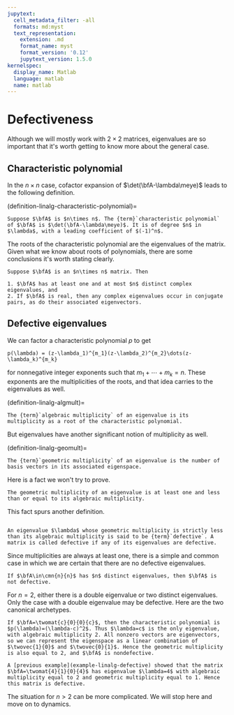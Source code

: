```yaml
---
jupytext:
  cell_metadata_filter: -all
  formats: md:myst
  text_representation:
    extension: .md
    format_name: myst
    format_version: '0.12'
    jupytext_version: 1.5.0
kernelspec:
  display_name: Matlab
  language: matlab
  name: matlab
---
```


# Defectiveness

Although we will mostly work with $2\times 2$ matrices, eigenvalues are so important that it's worth getting to know more about the general case.

## Characteristic polynomial

In the $n\times n$ case, cofactor expansion of $\det(\bfA-\lambda\meye)$ leads to the following definition.

(definition-linalg-characteristic-polynomial)=

````{proof:definition} Characteristic polynomial
Suppose $\bfA$ is $n\times n$. The {term}`characteristic polynomial` of $\bfA$ is $\det(\bfA-\lambda\meye)$. It is of degree $n$ in $\lambda$, with a leading coefficient of $(-1)^n$.
````

The roots of the characteristic polynomial are the eigenvalues of the matrix. Given what we know about roots of polynomials, there are some conclusions it's worth stating clearly.

````{proof:property} Eigenvalue properties
Suppose $\bfA$ is an $n\times n$ matrix. Then

1. $\bfA$ has at least one and at most $n$ distinct complex eigenvalues, and
2. If $\bfA$ is real, then any complex eigenvalues occur in conjugate pairs, as do their associated eigenvectors.
````

## Defective eigenvalues

We can factor a characteristic polynomial $p$ to get

```{math}
p(\lambda) = (z-\lambda_1)^{m_1}(z-\lambda_2)^{m_2}\dots(z-\lambda_k)^{m_k}
```

for nonnegative integer exponents such that $m_1+\cdots+m_k=n$. These exponents are the multiplicities of the roots, and that idea carries to the eigenvalues as well.

(definition-linalg-algmult)=

````{proof:definition} Algebraic multiplicity
The {term}`algebraic multiplicity` of an eigenvalue is its multiplicity as a root of the characteristic polynomial.
````

But eigenvalues have another significant notion of multiplicity as well.

(definition-linalg-geomult)=

````{proof:definition} Geometric multiplicity
The {term}`geometric multiplicity` of an eigenvalue is the number of basis vectors in its associated eigenspace.
````

Here is a fact we won't try to prove.

````{proof:property}
The geometric multiplicity of an eigenvalue is at least one and less than or equal to its algebraic multiplicity.
````

This fact spurs another definition.

```{index} defective eigenvalue
```

````{proof:definition} Defectiveness
An eigenvalue $\lambda$ whose geometric multiplicity is strictly less than its algebraic multiplicity is said to be {term}`defective`. A matrix is called defective if any of its eigenvalues are defective.
````

Since multiplicities are always at least one, there is a simple and common case in which we are certain that there are no defective eigenvalues.

````{proof:theorem} Distinct eigenvalues imply nondefectiveness
If $\bfA\in\cmn{n}{n}$ has $n$ distinct eigenvalues, then $\bfA$ is not defective.
````

For $n=2$, either there is a double eigenvalue or two distinct eigenvalues. Only the case with a double eigenvalue may be defective. Here are the two canonical archetypes.

````{proof:example}
If $\bfA=\twomat{c}{0}{0}{c}$, then the characteristic polynomial is $p(\lambda)=(\lambda-c)^2$. Thus $\lambda=c$ is the only eigenvalue, with algebraic multiplicity 2. All nonzero vectors are eigenvectors, so we can represent the eigenspace as a linear combination of $\twovec{1}{0}$ and $\twovec{0}{1}$. Hence the geometric multiplicity is also equal to 2, and $\bfA$ is nondefective.

````

````{proof:example}
A [previous example](example-linalg-defective) showed that the matrix $\bfA=\twomat{4}{1}{0}{4}$ has eigenvalue $\lambda=4$ with algebraic multiplicity equal to 2 and geometric multiplicity equal to 1. Hence this matrix is defective.
````

The situation for $n>2$ can be more complicated. We will stop here and move on to dynamics.
